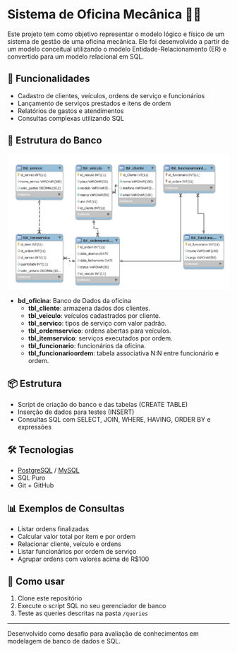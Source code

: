 # Sistema de Oficina Mecânica 🚗🔧

Este projeto tem como objetivo representar o modelo lógico e físico de um sistema de gestão de uma oficina mecânica. Ele foi desenvolvido a partir de um modelo conceitual utilizando o modelo Entidade-Relacionamento (ER) e convertido para um modelo relacional em SQL.

## 🎯 Funcionalidades

- Cadastro de clientes, veículos, ordens de serviço e funcionários
- Lançamento de serviços prestados e itens de ordem
- Relatórios de gastos e atendimentos
- Consultas complexas utilizando SQL

## 🧱 Estrutura do Banco

![ER](Imagem/model.jpg)

- **bd_oficina**: Banco de Dados da oficina
  - **tbl_cliente**: armazena dados dos clientes.
  - **tbl_veiculo**: veículos cadastrados por cliente.
  - **tbl_servico**: tipos de serviço com valor padrão.
  - **tbl_ordemservico**: ordens abertas para veículos.
  - **tbl_itemservico**: serviços executados por ordem.
  - **tbl_funcionario**: funcionários da oficina.
  - **tbl_funcionarioordem**: tabela associativa N:N entre funcionário e ordem.

## 📦 Estrutura

- Script de criação do banco e das tabelas (CREATE TABLE)
- Inserção de dados para testes (INSERT)
- Consultas SQL com SELECT, JOIN, WHERE, HAVING, ORDER BY e expressões

## 🛠️ Tecnologias

- [PostgreSQL]() / [MySQL](https://dev.mysql.com/downloads/workbench/)
- SQL Puro
- Git + GitHub

## 📊 Exemplos de Consultas

- Listar ordens finalizadas
- Calcular valor total por item e por ordem
- Relacionar cliente, veículo e ordens
- Listar funcionários por ordem de serviço
- Agrupar ordens com valores acima de R$100

## 📁 Como usar

1. Clone este repositório
2. Execute o script SQL no seu gerenciador de banco
3. Teste as queries descritas na pasta `/queries`

---

Desenvolvido como desafio para avaliação de conhecimentos em modelagem de banco de dados e SQL.
